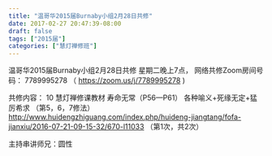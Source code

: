 ```yaml
---
title: "温哥华2015届Burnaby小组2月28日共修"
date: 2017-02-27 20:47:39-08:00
draft: false
tags: ["2015届"]
categories: ["慧灯禅修班"]
---
```

温哥华2015届Burnaby小组2月28日共修
星期二晚上7点，
网络共修Zoom房间号码： 7789995278 （ https://zoom.us/j/7789995278 )

共修内容：
10	慧灯禅修课教材 寿命无常（P56—P61）	各种喻义+死缘无定+猛厉希求 （第5，6，7修法）
http://www.huidengzhiguang.com/index.php/huideng-jiangtang/fofa-jianxiu/2016-07-21-09-15-32/670-l11033
（第1次，共2次）

主持串讲师兄：圆性
